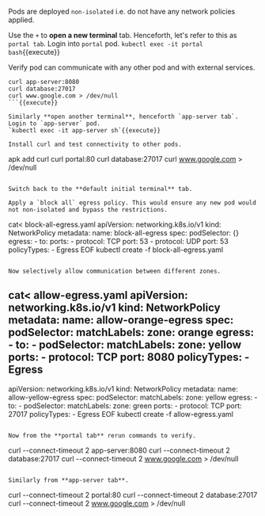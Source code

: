 
Pods are deployed `non-isolated` i.e. do not have any network policies applied.

Use the `+` to **open a new terminal** tab. Henceforth, let's refer to this as `portal tab`. Login into `portal` pod.
`kubectl exec -it portal bash`{{execute}}

Verify pod can communicate with any other pod and with external services.
```
curl app-server:8080
curl database:27017 
curl www.google.com > /dev/null
```{{execute}}

Similarly **open another terminal**, henceforth `app-server tab`. Login to `app-server` pod.
`kubectl exec -it app-server sh`{{execute}}

Install curl and test connectivity to other pods.
```
apk add curl
curl portal:80
curl database:27017
curl www.google.com > /dev/null
```{{execute}}

Switch back to the **default initial terminal** tab.

Apply a `block all` egress policy. This would ensure any new pod would not non-isolated and bypass the restrictions.
```
cat<<EOF > block-all-egress.yaml
apiVersion: networking.k8s.io/v1
kind: NetworkPolicy
metadata:
  name: block-all-egress
spec:
  podSelector: {}
  egress:
    - to:
      ports:
        - protocol: TCP
          port: 53
        - protocol: UDP
          port: 53
  policyTypes:
    - Egress
EOF
kubectl create -f block-all-egress.yaml
```{{execute}}

Now selectively allow communication between different zones.
```
cat<<EOF > allow-egress.yaml
apiVersion: networking.k8s.io/v1
kind: NetworkPolicy
metadata:
  name: allow-orange-egress
spec:
  podSelector:
    matchLabels:
      zone: orange
  egress:
    - to:
        - podSelector:
            matchLabels:
              zone: yellow
      ports:
        - protocol: TCP
          port: 8080
  policyTypes:
    - Egress
---
apiVersion: networking.k8s.io/v1
kind: NetworkPolicy
metadata:
  name: allow-yellow-egress
spec:
  podSelector:
    matchLabels:
      zone: yellow
  egress:
    - to:
        - podSelector:
            matchLabels:
              zone: green
      ports:
        - protocol: TCP
          port: 27017
  policyTypes:
    - Egress
EOF
kubectl create -f allow-egress.yaml
```{{execute}}

Now from the **portal tab** rerun commands to verify.
```
curl --connect-timeout 2 app-server:8080
curl --connect-timeout 2 database:27017
curl --connect-timeout 2 www.google.com > /dev/null
```{{execute}}

Similarly from **app-server tab**.
```
curl --connect-timeout 2 portal:80
curl --connect-timeout 2 database:27017
curl --connect-timeout 2 www.google.com > /dev/null
```{{execute}}
